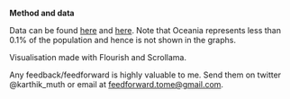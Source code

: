 
**Method and data**

Data can be found [here](https://www.statistikdatabasen.scb.se/pxweb/sv/ssd/START__BE__BE0101__BE0101Q/) and [here](https://www.mdpi.com/2076-0760/10/10/401/htm). Note that Oceania represents less than 0.1% of the population and hence is not shown in the graphs.

Visualisation made with Flourish and Scrollama.

Any feedback/feedforward is highly valuable to me. Send them on twitter @karthik\_muth or email at feedforward.tome@gmail.com.
